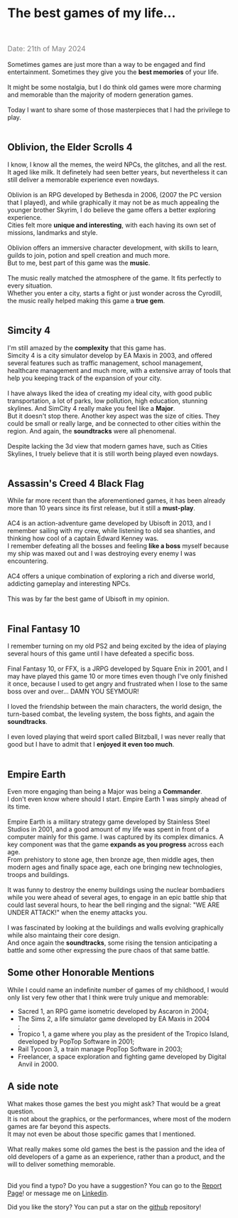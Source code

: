 # The best games of my life... 
<br /><br />
<span class="date">Date: 21th of May 2024</span><br />
<br />
Sometimes games are just more than a way to be engaged and find entertainment. Sometimes they give you the <strong>best memories</strong> of your life.
<br /><br />
It might be some nostalgia, but I do think old games were more charming and memorable than the majority of modern generation games.
<br /><br />
Today I want to share some of those masterpieces that I had the privilege to play.
<br /><br />

## Oblivion, the Elder Scrolls 4
I know, I know all the memes, the weird NPCs, the glitches, and all the rest. It aged like milk. It definetely had seen better years, but nevertheless it can still deliver a memorable experience even nowdays.
<br /><br />
Oblivion is an RPG developed by Bethesda in 2006, (2007 the PC version that I played), and while graphically it may not be as much appealing the younger brother Skyrim, I do believe the game offers a better exploring experience.<br />
Cities felt more <strong>unique and interesting</strong>, with each having its own set of missions, landmarks and style.
<br /><br />
Oblivion offers an immersive character development, with skills to learn, guilds to join, potion and spell creation and much more.<br />
But to me, best part of this game was the <strong>music</strong>.
<br /><br />
The music really matched the atmosphere of the game. It fits perfectly to every situation.<br />
Whether you enter a city, starts a fight or just wonder across the Cyrodill, the music really helped making this game a <strong>true gem</strong>.
<br /><br />

## Simcity 4
I'm still amazed by the <strong>complexity</strong> that this game has.<br />
Simcity 4 is a city simulator develop by EA Maxis in 2003, and offered several features such as traffic management, school management, healthcare management and much more, with a extensive array of tools that help you keeping track of the expansion of your city. 
<br /><br />
I have always liked the idea of creating my ideal city, with good public transportation, a lot of parks, low pollution, high education, stunning skylines. And SimCity 4 really make you feel like a <strong>Major</strong>.
<br />
But it doesn't stop there. Another key aspect was the size of cities. They could be small or really large, and be connected to other cities within the region. And again, the <strong>soundtracks</strong> were all phenomenal.
<br /><br />
Despite lacking the 3d view that modern games have, such as Cities Skylines, I truely believe that it is still worth being played even nowdays.
<br /><br />

## Assassin's Creed 4 Black Flag
While far more recent than the aforementioned games, it has been already more than 10 years since its first release, but it still a <strong>must-play</strong>.
<br /><br />
AC4 is an action-adventure game developed by Ubisoft in 2013, and I remember sailing with my crew, while listening to old sea shanties, and thinking how cool of a captain Edward Kenney was.
<br />
I remember defeating all the bosses and feeling <strong>like a boss</strong> myself because my ship was maxed out and I was destroying every enemy I was encountering.<br /><br />
AC4 offers a unique combination of exploring a rich and diverse world, addicting gameplay and interesting NPCs.
<br /><br />
This was by far the best game of Ubisoft in my opinion.
<br /><br />

## Final Fantasy 10
I remember turning on my old PS2 and being excited by the idea of playing several hours of this game until I have defeated a specific boss.<br /><br />
Final Fantasy 10, or FFX, is a JRPG developed by Square Enix in 2001, and I may have played this game 10 or more times even though I've only finished it once, because I used to get angry and frustrated when I lose to the same boss over and over... DAMN YOU SEYMOUR!
<br /><br />
I loved the friendship between the main characters, the world design, the turn-based combat, the leveling system, the boss fights, and again the <strong>soundtracks</strong>.
<br /><br />
I even loved playing that weird sport called Blitzball, I was never really that good but I have to admit that I <strong>enjoyed it even too much</strong>.
<br /><br />

## Empire Earth
Even more engaging than being a Major was being a <strong>Commander</strong>.
<br />
I don't even know where should I start. Empire Earth 1 was simply ahead of its time.
<br /><br />
Empire Earth is a military strategy game developed by Stainless Steel Studios in 2001, and a good amount of my life was spent in front of a computer mainly for this game. I was captured by its complex dimanics. A key component was that the game <strong>expands as you progress</strong> across each age.
<br />
From prehistory to stone age, then bronze age, then middle ages, then modern ages and finally space age, each one bringing new technologies, troops and buildings.
<br /><br />
It was funny to destroy the enemy buildings using the nuclear bombadiers while you were ahead of several ages, to engage in an epic battle ship that could last several hours, to hear the bell ringing and the signal: "WE ARE UNDER ATTACK!" when the enemy attacks you.
<br /><br />
I was fascinated by looking at the buildings and walls evolving graphically while also maintaing their core design.
<br />
And once again the <strong>soundtracks</strong>, some rising the tension anticipating a battle and some other expressing the pure chaos of that same battle.

## Some other Honorable Mentions
While I could name an indefinite number of games of my childhood, I would only list very few other that I think were truly unique and memorable:
<ul>
<li>Sacred 1, an RPG game isometric developed by Ascaron in 2004;</li>
<li>The Sims 2, a life simulator game developed by EA Maxis in 2004</li>;
<li>Tropico 1, a game where you play as the president of the Tropico Island, developed by PopTop Software in 2001;</li>
<li>Rail Tycoon 3, a train manage PopTop Software in 2003;</li>
<li>Freelancer, a space exploration and fighting game developed by Digital Anvil in 2000.</li>
</ul>

## A side note
What makes those games the best you might ask? That would be a great question.<br />
It is not about the graphics, or the performances, where most of the modern games are far beyond this aspects.<br />
It may not even be about those specific games that I mentioned.
<br /><br />
What really makes some old games the best is the passion and the idea of old developers of a game as an experience, rather than a product, and the will to deliver something memorable.
<br /><br />


Did you find a typo? Do you have a suggestion? You can go to the <a href="https://github.com/Gabri432/angular-personal-website/issues/new" target="_blank" title="Go to the Github repository">Report Page</a>! or message me on <a href="https://www.linkedin.com/in/gabriele-gatti-87b321190/" target="_blank" title="Go to my Linkeding profile">Linkedin</a>.

Did you like the story? You can put a star on the <a href="https://github.com/Gabri432/angular-personal-website/" target="_blank" title="Go to the Github repository">github</a> repository!


<style>
.date {
    color: grey;
    font-size: 16px
}
td {
    border: 1px solid black;
    padding: 5px;
}
</style>